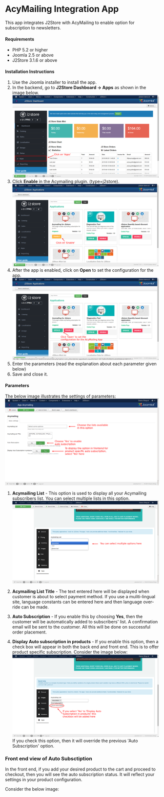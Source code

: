# AcyMailing Integration App

This app integrates J2Store with AcyMailing to enable option for subscription to newsletters.

#### Requirements

* PHP 5.2 or higher
* Joomla 2.5 or above
* J2Store 3.1.6 or above

#### Installation Instructions
1. Use the Joomla installer to install the app. 
2. In the backend, go to **J2Store Dashboard -> Apps** as shown in the image below. 
![](acymail-app-1.png)
3. Click **Enable** in the Acymailing plugin. (type=j2store). 
![](acymail-app-2.png)
4. After the app is enabled, click on **Open** to set the configuration for the app.
![](acymail-app-4.png)
5. Enter the parameters (read the explanation about each parameter given below) 
6. Save and close it.

#### Parameters
The below image illustrates the settings of parameters:
![](acymailing_config_options.png)

1. **Acymailing List** -
This option is used to display all your Acymailing subscribers list. You can select multiple lists in this option.
![](choose_the_list_from_the_dropdown.png)

2. **Acymailing List Title** -
The text entered here will be displayed when customer is about to select payment method. If you use a muliti-lingual site, language constants can be entered here and then language over-ride can be made.

3. **Auto Subscription** -
If you enable this by choosing **Yes**, then the customer will be automatically added to subscribers' list. A confirmation email will be sent to the customer. All this will be done on successful order placement.

4. **Display Auto subscription in products** -
If you enable this option, then a check box will appear in both the back end and front end. This is to offer product specific subscription. Consider the image below:
![](acymail-app-5.png)
If you check this option, then it will override the previous 'Auto Subscription' option.

### Front end view of Auto Subsctiption

In the front end, if you add your desired product to the cart and proceed to checkout, then you will see the auto subscription status. It will reflect your settings in your product configuration. 

Consider the below image:



























